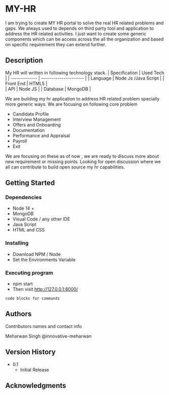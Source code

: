 # MY-HR

I am trying to create MY HR portal to solve the real HR related problems and gaps. We always used to depends on third party tool and application to address the HR related activities. I just want to create some generic components which can be access across the all the organization and based on specific requirement they can extend further.

## Description

My HR will written in following technology stack.
| Specification   | Used Tech             |
| -------------   | --------------------- |
| Language        | Node Js /Java Script  |
| Front End       | HTML5                 |        
| API             | Node JS               |
| Database        | MongoDB               |


We are building my hr application to address HR related problem specially more generic ways. We are focusing on following core problem
* Candidate Profile
* Interview Management 
* Offers and Onboarding 
* Documentation 
* Performance and Appraisal 
* Payroll
* Exit 

We are focusing on these as of now , we are ready to discuss more about new requirement or missing points. Looking for open discussion where we all can contribute to build open source my hr capabilities.



## Getting Started

### Dependencies

* Node 14 + 
* MongoDB
* Visual Code / any other IDE
* Java Script
* HTML and CSS

### Installing

* Download NPM / Node 
* Set the Environments Variable 

### Executing program

* npm start 
* Then visit http://127.0.0.1:8000/
```
code blocks for commands
```

## Authors

Contributors names and contact info

Meharwan Singh 
@innovative-meharwan

## Version History

* 0.1
    * Initial Release

## Acknowledgments
